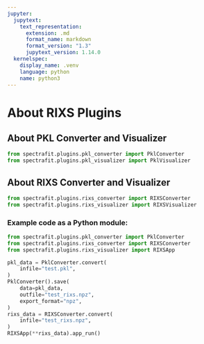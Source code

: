```yaml
---
jupyter:
  jupytext:
    text_representation:
      extension: .md
      format_name: markdown
      format_version: "1.3"
      jupytext_version: 1.14.0
  kernelspec:
    display_name: .venv
    language: python
    name: python3
---
```


# About RIXS Plugins

## About PKL Converter and Visualizer

```python
from spectrafit.plugins.pkl_converter import PklConverter
from spectrafit.plugins.pkl_visualizer import PklVisualizer
```

## About RIXS Converter and Visualizer

```python
from spectrafit.plugins.rixs_converter import RIXSConverter
from spectrafit.plugins.rixs_visualizer import RIXSVisualizer
```

<!-- #region -->

### Example code as a Python module:

```python
from spectrafit.plugins.pkl_converter import PklConverter
from spectrafit.plugins.rixs_converter import RIXSConverter
from spectrafit.plugins.rixs_visualizer import RIXSApp

pkl_data = PklConverter.convert(
    infile="test.pkl",
)
PklConverter().save(
    data=pkl_data,
    outfile="test_rixs.npz",
    export_format="npz",
)
rixs_data = RIXSConverter.convert(
    infile="test_rixs.npz",
)
RIXSApp(**rixs_data).app_run()
```

<!-- #endregion -->
